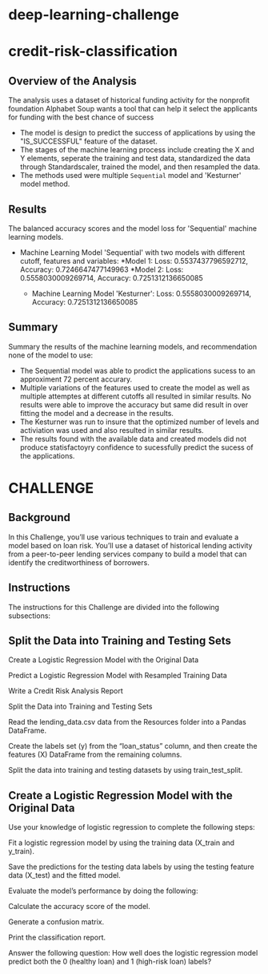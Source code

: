# deep-learning-challenge
# credit-risk-classification


## Overview of the Analysis

The analysis uses a dataset of historical funding activity for the nonprofit foundation Alphabet Soup wants a tool that can help it select the applicants for funding with the best chance of success 

* The model is design to predict the success of applications by using the "IS_SUCCESSFUL" feature of the dataset.
* The stages of the machine learning process include creating the X and Y elements, seperate the training and test data, standardized the data through Standardscaler, trained the model, and then resampled the data.
* The methods used were multiple `Sequential` model and 'Kesturner' model method.

## Results

The balanced accuracy scores and the model loss for 'Sequential' machine learning models.

* Machine Learning Model 'Sequential' with two models with different cutoff, features and variables:
  *Model 1:
   Loss: 0.5537437796592712, Accuracy: 0.7246647477149963
  *Model 2:
   Loss: 0.5558030009269714, Accuracy: 0.7251312136650085

  * Machine Learning Model 'Kesturner':
   Loss: 0.5558030009269714, Accuracy: 0.7251312136650085

## Summary

Summary the results of the machine learning models, and recommendation none of the model to use:
* The Sequential model was able to prodict the applications sucess to an approximent 72 percent accurary.
* Multiple variations of the features used to create the model as well as multiple attemptes at different cutoffs all resulted in similar results.  No results were able to improve the accuracy but same did result in over fitting the model and a decrease in the results.
* The Kesturner was run to insure that the optimized number of levels and activiation was used and also resulted in similar results.  
* The results found with the available data and created models did not produce statisfactoyry confidence to sucessfully predict the sucess of the applications.






# CHALLENGE

## Background
In this Challenge, you’ll use various techniques to train and evaluate a model based on loan risk. You’ll use a dataset of historical lending activity from a peer-to-peer lending services company to build a model that can identify the creditworthiness of borrowers.

## Instructions
The instructions for this Challenge are divided into the following subsections:

## Split the Data into Training and Testing Sets

Create a Logistic Regression Model with the Original Data

Predict a Logistic Regression Model with Resampled Training Data

Write a Credit Risk Analysis Report

Split the Data into Training and Testing Sets

Read the lending_data.csv data from the Resources folder into a Pandas DataFrame.

Create the labels set (y) from the “loan_status” column, and then create the features (X) DataFrame from the remaining columns.

Split the data into training and testing datasets by using train_test_split.

## Create a Logistic Regression Model with the Original Data
Use your knowledge of logistic regression to complete the following steps:

Fit a logistic regression model by using the training data (X_train and y_train).

Save the predictions for the testing data labels by using the testing feature data (X_test) and the fitted model.

Evaluate the model’s performance by doing the following:

Calculate the accuracy score of the model.

Generate a confusion matrix.

Print the classification report.

Answer the following question: How well does the logistic regression model predict both the 0 (healthy loan) and 1 (high-risk loan) labels?